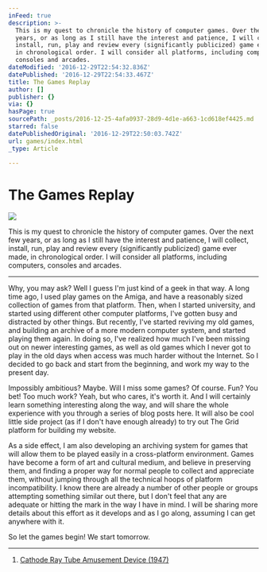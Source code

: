 ```yaml
---
inFeed: true
description: >-
  This is my quest to chronicle the history of computer games. Over the next few
  years, or as long as I still have the interest and patience, I will collect,
  install, run, play and review every (significantly publicized) game ever made,
  in chronological order. I will consider all platforms, including computers,
  consoles and arcades.
dateModified: '2016-12-29T22:54:32.836Z'
datePublished: '2016-12-29T22:54:33.467Z'
title: The Games Replay
author: []
publisher: {}
via: {}
hasPage: true
sourcePath: _posts/2016-12-25-4afa0937-28d9-4d1e-a663-1cd618ef4425.md
starred: false
datePublishedOriginal: '2016-12-29T22:50:03.742Z'
url: games/index.html
_type: Article

---
```

# The Games Replay
![](https://the-grid-user-content.s3-us-west-2.amazonaws.com/9e29940f-7fe2-4b05-95e5-678915ff8cf9.jpg)

This is my quest to chronicle the history of computer games. Over the next few years, or as long as I still have the interest and patience, I will collect, install, run, play and review every (significantly publicized) game ever made, in chronological order. I will consider all platforms, including computers, consoles and arcades.

---

Why, you may ask? Well I guess I'm just kind of a geek in that way. A long time ago, I used play games on the Amiga, and have a reasonably sized collection of games from that platform. Then, when I started university, and started using different other computer platforms, I've gotten busy and distracted by other things. But recently, I've started reviving my old games, and building an archive of a more modern computer system, and started playing them again. In doing so, I've realized how much I've been missing out on newer interesting games, as well as old games which I never got to play in the old days when access was much harder without the Internet. So I decided to go back and start from the beginning, and work my way to the present day.

Impossibly ambitious? Maybe. Will I miss some games? Of course. Fun? You bet! Too much work? Yeah, but who cares, it's worth it. And I will certainly learn something interesting along the way, and will share the whole experience with you through a series of blog posts here. It will also be cool little side project (as if I don't have enough already) to try out The Grid platform for building my website.

As a side effect, I am also developing an archiving system for games that will allow them to be played easily in a cross-platform environment. Games have become a form of art and cultural medium, and believe in preserving them, and finding a proper way for normal people to collect and appreciate them, without jumping through all the technical hoops of platform incompatibility. I know there are already a number of other people or groups attempting something similar out there, but I don't feel that any are adequate or hitting the mark in the way I have in mind. I will be sharing more details about this effort as it develops and as I go along, assuming I can get anywhere with it.

So let the games begin! We start tomorrow.

---

1. [Cathode Ray Tube Amusement Device (1947)][0]

[0]: /cathode-ray-tube-amusement-device-1947 "Cathode Ray Tube Amusement Device (1947)"